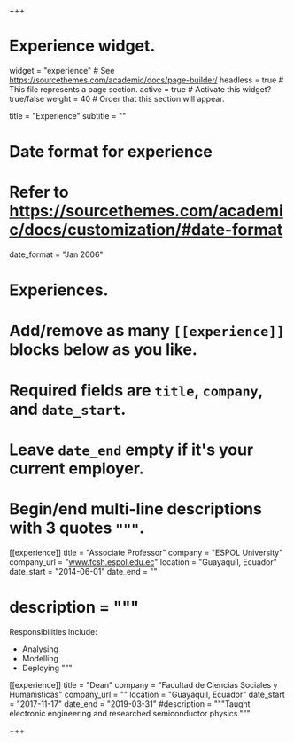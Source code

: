 +++
# Experience widget.
widget = "experience"  # See https://sourcethemes.com/academic/docs/page-builder/
headless = true  # This file represents a page section.
active = true  # Activate this widget? true/false
weight = 40  # Order that this section will appear.

title = "Experience"
subtitle = ""

# Date format for experience
#   Refer to https://sourcethemes.com/academic/docs/customization/#date-format
date_format = "Jan 2006"

# Experiences.
#   Add/remove as many `[[experience]]` blocks below as you like.
#   Required fields are `title`, `company`, and `date_start`.
#   Leave `date_end` empty if it's your current employer.
#   Begin/end multi-line descriptions with 3 quotes `"""`.
[[experience]]
  title = "Associate Professor"
  company = "ESPOL University"
  company_url = "www.fcsh.espol.edu.ec"
  location = "Guayaquil, Ecuador"
  date_start = "2014-06-01"
  date_end = ""
 # description = """
  Responsibilities include:
  
  * Analysing
  * Modelling
  * Deploying
  """

[[experience]]
  title = "Dean"
  company = "Facultad de Ciencias Sociales y Humanisticas"
  company_url = ""
  location = "Guayaquil, Ecuador"
  date_start = "2017-11-17"
  date_end = "2019-03-31"
  #description = """Taught electronic engineering and researched semiconductor physics."""

+++
